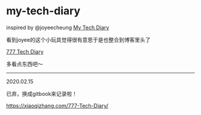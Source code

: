 # my-tech-diary
inspired by @joyeecheung [My Tech Diary](https://joyeecheung.github.io/diary)

看到joyee的这个小玩具觉得很有意思于是也整合到博客里头了

[777 Tech Diary](https://hishark.cc/diary)

多看点东西吧～

---

2020.02.15

已弃，换成gitbook来记录啦！

https://xiaoqizhang.com/777-Tech-Diary/

